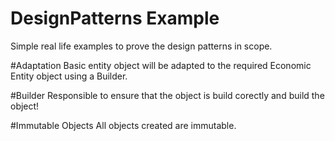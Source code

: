 # DesignPatterns Example 
Simple real life examples to prove the design patterns in scope.

#Adaptation
Basic entity object will be adapted to the required Economic Entity object using a Builder.

#Builder
Responsible to ensure that the object is build corectly and build the object!

#Immutable Objects
All objects created are immutable.

